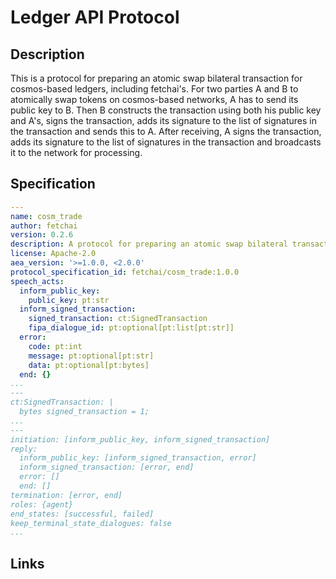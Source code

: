 # Ledger API Protocol

## Description

This is a protocol for preparing an atomic swap bilateral transaction for cosmos-based ledgers, including fetchai's.
For two parties A and B to atomically swap tokens on cosmos-based networks, A has to send its public key to B.
Then B constructs the transaction using both his public key and A's, signs the transaction, adds its signature to the list of signatures in the transaction and sends this to A. After receiving, A signs the transaction, adds its signature to the list of signatures in the transaction and broadcasts it to the network for processing.

## Specification

```yaml
---
name: cosm_trade
author: fetchai
version: 0.2.6
description: A protocol for preparing an atomic swap bilateral transaction for cosmos-based ledgers, including fetchai's.
license: Apache-2.0
aea_version: '>=1.0.0, <2.0.0'
protocol_specification_id: fetchai/cosm_trade:1.0.0
speech_acts:
  inform_public_key:
    public_key: pt:str
  inform_signed_transaction:
    signed_transaction: ct:SignedTransaction
    fipa_dialogue_id: pt:optional[pt:list[pt:str]]
  error:
    code: pt:int
    message: pt:optional[pt:str]
    data: pt:optional[pt:bytes]
  end: {}
...
---
ct:SignedTransaction: |
  bytes signed_transaction = 1;
...
---
initiation: [inform_public_key, inform_signed_transaction]
reply:
  inform_public_key: [inform_signed_transaction, error]
  inform_signed_transaction: [error, end]
  error: []
  end: []
termination: [error, end]
roles: {agent}
end_states: [successful, failed]
keep_terminal_state_dialogues: false
...
```

## Links
